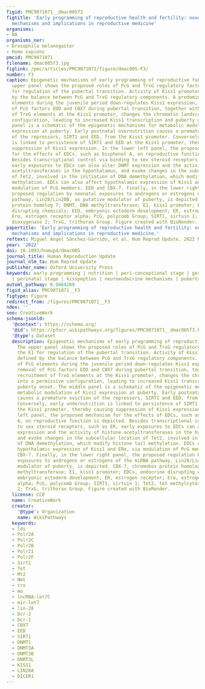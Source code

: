 ```yaml
---
figid: PMC9071071__dmac005f3
figtitle: 'Early programming of reproductive health and fertility: novel neuroendocrine
  mechanisms and implications in reproductive medicine'
organisms:
- NA
organisms_ner:
- Drosophila melanogaster
- Homo sapiens
pmcid: PMC9071071
filename: dmac005f3.jpg
figlink: /pmc/articles/PMC9071071/figure/dmac005-F3/
number: F3
caption: Epigenetic mechanisms of early programming of reproductive function. The
  upper panel shows the proposed roles of PcG and TrxG regulatory factors on the E1
  for regulation of the pubertal transition. Activity of Kiss1 promoter is defined
  by the balance between PcG and TrxG regulatory components. A predominance of PcG
  elements during the juvenile period down-regulates Kiss1 expression, while removal
  of PcG factors EDD and CBX7 during pubertal transition, together with recruitment
  of TrxG elements at the Kiss1 promoter, changes the chromatin landscape into a permissive
  configuration, leading to increased Kiss1 transcription and puberty onset. The middle
  panel is a schematic of the epigenetic mechanisms for metabolic modulation of Kiss1
  expression at puberty. Early postnatal overnutrition causes a premature eviction
  of the repressors, SIRT1 and EED, from the Kiss1 promoter. Conversely, early undernutrition
  is linked to persistence of SIRT1 and EED at the Kiss1 promoter, thereby causing
  suppression of Kiss1 expression. In the lower left panel, the proposed mechanism
  for the effects of EDCs, such as bisphenol A, on reproductive function is depicted.
  Besides transcriptional control via binding to sex steroid receptors, such as ER,
  early exposures to EDCs can also alter DNMT expression and the activity of histone
  acetyltransferases in the hypothalamus, and evoke changes in the subcellular location
  of Tet2, involved in the initiation of DNA demethylation, which modify histone tail
  methylation. EDCs can also affect hypothalamic expression of Kiss1 and ERα, via
  modulation of PcG members, EED and CBX-7. Finally, in the lower right panel, the
  proposed regulation by neonatal exposures to androgens or estrogens of the miRNA
  pathway, Lin28/Lin28B, as putative modulator of puberty, is depicted. CBX-7, chromobox
  protein homolog 7; DNMT, DNA methyltransferase; E1, kiss1 promoter; EDCs, endocrine
  disrupting chemicals; EED, embryonic ectoderm development; ER, estrogen receptor;
  Erα, estrogen receptor alpha; PcG, polycomb Group; SIRT1, sirtuin 1; Tet2, tet methylcytosine
  dioxygenase 2; TrxG, trithorax Group. Figure created with BioRender.
papertitle: 'Early programming of reproductive health and fertility: novel neuroendocrine
  mechanisms and implications in reproductive medicine.'
reftext: Miguel Angel Sánchez-Garrido, et al. Hum Reprod Update. 2022 May-Jun;28(3):346-375.
year: '2022'
doi: 10.1093/humupd/dmac005
journal_title: Human Reproduction Update
journal_nlm_ta: Hum Reprod Update
publisher_name: Oxford University Press
keywords: early programming | nutrition | peri-conceptional stage | gestational stage
  | perinatal stage | kisspeptins | neuroendocrine mechanisms | puberty | fertility
automl_pathway: 0.9464269
figid_alias: PMC9071071__F3
figtype: Figure
redirect_from: /figures/PMC9071071__F3
ndex: ''
seo: CreativeWork
schema-jsonld:
  '@context': https://schema.org/
  '@id': https://pfocr.wikipathways.org/figures/PMC9071071__dmac005f3.html
  '@type': Dataset
  description: Epigenetic mechanisms of early programming of reproductive function.
    The upper panel shows the proposed roles of PcG and TrxG regulatory factors on
    the E1 for regulation of the pubertal transition. Activity of Kiss1 promoter is
    defined by the balance between PcG and TrxG regulatory components. A predominance
    of PcG elements during the juvenile period down-regulates Kiss1 expression, while
    removal of PcG factors EDD and CBX7 during pubertal transition, together with
    recruitment of TrxG elements at the Kiss1 promoter, changes the chromatin landscape
    into a permissive configuration, leading to increased Kiss1 transcription and
    puberty onset. The middle panel is a schematic of the epigenetic mechanisms for
    metabolic modulation of Kiss1 expression at puberty. Early postnatal overnutrition
    causes a premature eviction of the repressors, SIRT1 and EED, from the Kiss1 promoter.
    Conversely, early undernutrition is linked to persistence of SIRT1 and EED at
    the Kiss1 promoter, thereby causing suppression of Kiss1 expression. In the lower
    left panel, the proposed mechanism for the effects of EDCs, such as bisphenol
    A, on reproductive function is depicted. Besides transcriptional control via binding
    to sex steroid receptors, such as ER, early exposures to EDCs can also alter DNMT
    expression and the activity of histone acetyltransferases in the hypothalamus,
    and evoke changes in the subcellular location of Tet2, involved in the initiation
    of DNA demethylation, which modify histone tail methylation. EDCs can also affect
    hypothalamic expression of Kiss1 and ERα, via modulation of PcG members, EED and
    CBX-7. Finally, in the lower right panel, the proposed regulation by neonatal
    exposures to androgens or estrogens of the miRNA pathway, Lin28/Lin28B, as putative
    modulator of puberty, is depicted. CBX-7, chromobox protein homolog 7; DNMT, DNA
    methyltransferase; E1, kiss1 promoter; EDCs, endocrine disrupting chemicals; EED,
    embryonic ectoderm development; ER, estrogen receptor; Erα, estrogen receptor
    alpha; PcG, polycomb Group; SIRT1, sirtuin 1; Tet2, tet methylcytosine dioxygenase
    2; TrxG, trithorax Group. Figure created with BioRender.
  license: CC0
  name: CreativeWork
  creator:
    '@type': Organization
    name: WikiPathways
  keywords:
  - lds
  - Polr2A
  - Polr2C
  - Polr2B
  - Polr2I
  - Polr2F
  - Sirt1
  - Tet
  - Mt2
  - Nmt
  - trx
  - mo
  - lncRNA:let7C
  - mir-let7
  - lin-28
  - Dcr-2
  - Dcr-1
  - CBX7
  - EED
  - SIRT1
  - DNMT1
  - DNMT3A
  - DNMT3B
  - DNMT3L
  - KISS1
  - LIN28A
  - DICER1
---
```

